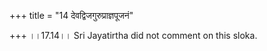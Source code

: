 +++
title = "14 देवद्विजगुरुप्राज्ञपूजनं"

+++
।।17.14।। Sri Jayatirtha did not comment on this sloka.  
  
